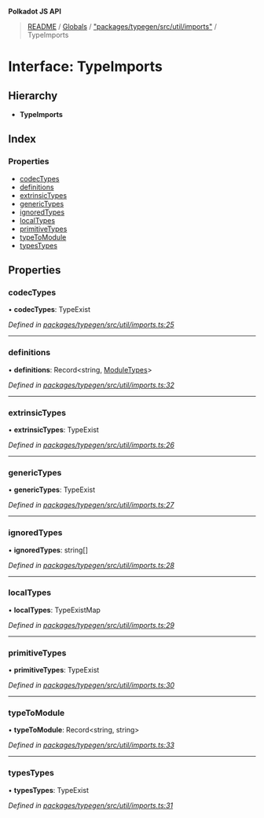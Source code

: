 **Polkadot JS API**

> [README](../README.md) / [Globals](../globals.md) / ["packages/typegen/src/util/imports"](../modules/_packages_typegen_src_util_imports_.md) / TypeImports

# Interface: TypeImports

## Hierarchy

* **TypeImports**

## Index

### Properties

* [codecTypes](_packages_typegen_src_util_imports_.typeimports.md#codectypes)
* [definitions](_packages_typegen_src_util_imports_.typeimports.md#definitions)
* [extrinsicTypes](_packages_typegen_src_util_imports_.typeimports.md#extrinsictypes)
* [genericTypes](_packages_typegen_src_util_imports_.typeimports.md#generictypes)
* [ignoredTypes](_packages_typegen_src_util_imports_.typeimports.md#ignoredtypes)
* [localTypes](_packages_typegen_src_util_imports_.typeimports.md#localtypes)
* [primitiveTypes](_packages_typegen_src_util_imports_.typeimports.md#primitivetypes)
* [typeToModule](_packages_typegen_src_util_imports_.typeimports.md#typetomodule)
* [typesTypes](_packages_typegen_src_util_imports_.typeimports.md#typestypes)

## Properties

### codecTypes

•  **codecTypes**: TypeExist

*Defined in [packages/typegen/src/util/imports.ts:25](https://github.com/polkadot-js/api/blob/ff59962c5/packages/typegen/src/util/imports.ts#L25)*

___

### definitions

•  **definitions**: Record\<string, [ModuleTypes](_packages_typegen_src_util_imports_.moduletypes.md)>

*Defined in [packages/typegen/src/util/imports.ts:32](https://github.com/polkadot-js/api/blob/ff59962c5/packages/typegen/src/util/imports.ts#L32)*

___

### extrinsicTypes

•  **extrinsicTypes**: TypeExist

*Defined in [packages/typegen/src/util/imports.ts:26](https://github.com/polkadot-js/api/blob/ff59962c5/packages/typegen/src/util/imports.ts#L26)*

___

### genericTypes

•  **genericTypes**: TypeExist

*Defined in [packages/typegen/src/util/imports.ts:27](https://github.com/polkadot-js/api/blob/ff59962c5/packages/typegen/src/util/imports.ts#L27)*

___

### ignoredTypes

•  **ignoredTypes**: string[]

*Defined in [packages/typegen/src/util/imports.ts:28](https://github.com/polkadot-js/api/blob/ff59962c5/packages/typegen/src/util/imports.ts#L28)*

___

### localTypes

•  **localTypes**: TypeExistMap

*Defined in [packages/typegen/src/util/imports.ts:29](https://github.com/polkadot-js/api/blob/ff59962c5/packages/typegen/src/util/imports.ts#L29)*

___

### primitiveTypes

•  **primitiveTypes**: TypeExist

*Defined in [packages/typegen/src/util/imports.ts:30](https://github.com/polkadot-js/api/blob/ff59962c5/packages/typegen/src/util/imports.ts#L30)*

___

### typeToModule

•  **typeToModule**: Record\<string, string>

*Defined in [packages/typegen/src/util/imports.ts:33](https://github.com/polkadot-js/api/blob/ff59962c5/packages/typegen/src/util/imports.ts#L33)*

___

### typesTypes

•  **typesTypes**: TypeExist

*Defined in [packages/typegen/src/util/imports.ts:31](https://github.com/polkadot-js/api/blob/ff59962c5/packages/typegen/src/util/imports.ts#L31)*
